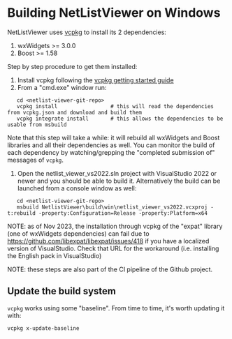 # Building NetListViewer on Windows

NetListViewer uses [vcpkg](https://vcpkg.io/en/getting-started) to install its 2 dependencies:
1. wxWidgets >= 3.0.0
1. Boost >= 1.58

Step by step procedure to get them installed:

1. Install vcpkg following the [vcpkg getting started guide](https://vcpkg.io/en/getting-started)
1. From a "cmd.exe" window run:

```
   cd <netlist-viewer-git-repo>
   vcpkg install                 # this will read the dependencies from vcpkg.json and download and build them
   vcpkg integrate install       # this allows the dependencies to be usable from msbuild
```

Note that this step will take a while: it will rebuild all wxWidgets and Boost libraries and all their
dependencies as well. You can monitor the build of each dependency by watching/grepping the "completed submission of" messages of `vcpkg`.

1. Open the netlist_viewer_vs2022.sln project with VisualStudio 2022 or newer and you should be able to build it. 
Alternatively the build can be launched from a console window as well:

```
   cd <netlist-viewer-git-repo>
   msbuild NetlistViewer\build\win\netlist_viewer_vs2022.vcxproj -t:rebuild -property:Configuration=Release -property:Platform=x64
```

NOTE: as of Nov 2023, the installation through vcpkg of the "expat" library (one of wxWidgets dependencies) can
fail due to https://github.com/libexpat/libexpat/issues/418 if you have a localized version of VisualStudio.
Check that URL for the workaround (i.e. installing the English pack in VisualStudio)

NOTE: these steps are also part of the CI pipeline of the Github project.

## Update the build system

`vcpkg` works using some "baseline".
From time to time, it's worth updating it with:

```
vcpkg x-update-baseline
```
